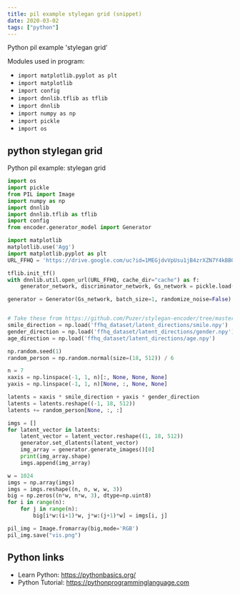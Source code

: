 ```yaml
---
title: pil example stylegan grid (snippet)
date: 2020-03-02
tags: ["python"]
---
```

Python pil example 'stylegan grid'


Modules used in program: 
* `import matplotlib.pyplot as plt`
* `import matplotlib`
* `import config`
* `import dnnlib.tflib as tflib`
* `import dnnlib`
* `import numpy as np`
* `import pickle`
* `import os`

## python stylegan grid

Python pil example: stylegan grid

```python
import os
import pickle
from PIL import Image
import numpy as np
import dnnlib
import dnnlib.tflib as tflib
import config
from encoder.generator_model import Generator

import matplotlib
matplotlib.use('Agg')
import matplotlib.pyplot as plt
URL_FFHQ = 'https://drive.google.com/uc?id=1MEGjdvVpUsu1jB4zrXZN7Y4kBBOzizDQ'

tflib.init_tf()
with dnnlib.util.open_url(URL_FFHQ, cache_dir="cache") as f:
    generator_network, discriminator_network, Gs_network = pickle.load(f)

generator = Generator(Gs_network, batch_size=1, randomize_noise=False)


# Take these from https://github.com/Puzer/stylegan-encoder/tree/master/ffhq_dataset/latent_directions
smile_direction = np.load('ffhq_dataset/latent_directions/smile.npy')
gender_direction = np.load('ffhq_dataset/latent_directions/gender.npy')
age_direction = np.load('ffhq_dataset/latent_directions/age.npy')

np.random.seed(1)
random_person = np.random.normal(size=(18, 512)) / 6

n = 7
xaxis = np.linspace(-1, 1, n)[:, None, None, None]
yaxis = np.linspace(-1, 1, n)[None, :, None, None]

latents = xaxis * smile_direction + yaxis * gender_direction
latents = latents.reshape((-1, 18, 512))
latents += random_person[None, :, :]

imgs = []
for latent_vector in latents:
    latent_vector = latent_vector.reshape((1, 18, 512))
    generator.set_dlatents(latent_vector)
    img_array = generator.generate_images()[0]
    print(img_array.shape)
    imgs.append(img_array)

w = 1024
imgs = np.array(imgs)
imgs = imgs.reshape((n, n, w, w, 3))
big = np.zeros((n*w, n*w, 3), dtype=np.uint8)
for i in range(n):
    for j in range(n):
        big[i*w:(i+1)*w, j*w:(j+1)*w] = imgs[i, j]

pil_img = Image.fromarray(big,mode='RGB')
pil_img.save("vis.png")


```

## Python links

- Learn Python: https://pythonbasics.org/
- Python Tutorial: https://pythonprogramminglanguage.com
